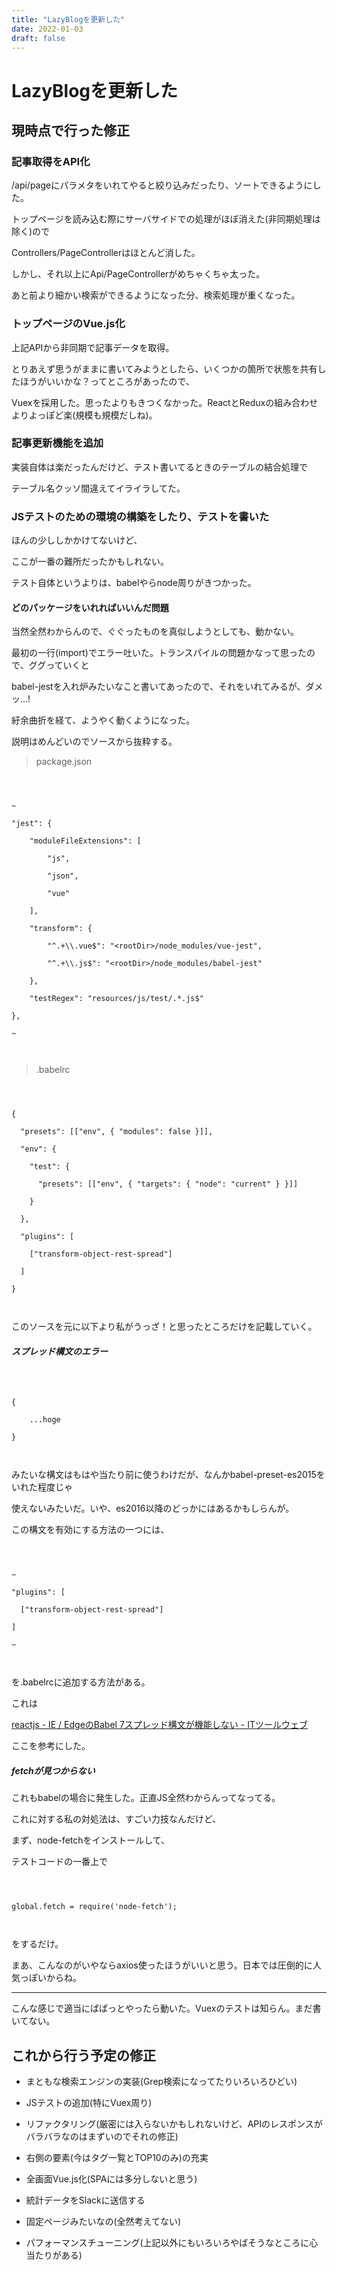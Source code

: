 ```yaml
---
title: "LazyBlogを更新した"
date: 2022-01-03
draft: false
---
```

# LazyBlogを更新した



## 現時点で行った修正



### 記事取得をAPI化



/api/pageにパラメタをいれてやると絞り込みだったり、ソートできるようにした。



トップページを読み込む際にサーバサイドでの処理がほぼ消えた(非同期処理は除く)ので



Controllers/PageControllerはほとんど消した。



しかし、それ以上にApi/PageControllerがめちゃくちゃ太った。



あと前より細かい検索ができるようになった分、検索処理が重くなった。



### トップページのVue.js化



上記APIから非同期で記事データを取得。



とりあえず思うがままに書いてみようとしたら、いくつかの箇所で状態を共有したほうがいいかな？ってところがあったので、



Vuexを採用した。思ったよりもきつくなかった。ReactとReduxの組み合わせよりよっぽど楽(規模も規模だしね)。



### 記事更新機能を追加



実装自体は楽だったんだけど、テスト書いてるときのテーブルの結合処理で



テーブル名クッソ間違えてイライラしてた。



### JSテストのための環境の構築をしたり、テストを書いた



ほんの少ししかかけてないけど、



ここが一番の難所だったかもしれない。



テスト自体というよりは、babelやらnode周りがきつかった。



#### どのパッケージをいれればいいんだ問題



当然全然わからんので、ぐぐったものを真似しようとしても、動かない。



最初の一行(import)でエラー吐いた。トランスパイルの問題かなって思ったので、ググっていくと



babel-jestを入れ炉みたいなこと書いてあったので、それをいれてみるが、ダメッ...!



紆余曲折を経て、ようやく動くようになった。



説明はめんどいのでソースから抜粋する。



> package.json



```



~

"jest": {

    "moduleFileExtensions": [

        "js",

        "json",

        "vue"

    ],

    "transform": {

        "^.+\\.vue$": "<rootDir>/node_modules/vue-jest",

        "^.+\\.js$": "<rootDir>/node_modules/babel-jest"

    },

    "testRegex": "resources/js/test/.*.js$"

},

~



```



> .babelrc



```



{

  "presets": [["env", { "modules": false }]],

  "env": {

    "test": {

      "presets": [["env", { "targets": { "node": "current" } }]]

    }

  },

  "plugins": [

    ["transform-object-rest-spread"]

  ]

}



```



このソースを元に以下より私がうっざ！と思ったところだけを記載していく。



##### スプレッド構文のエラー



```



{

	...hoge

}



```



みたいな構文はもはや当たり前に使うわけだが、なんかbabel-preset-es2015をいれた程度じゃ



使えないみたいだ。いや、es2016以降のどっかにはあるかもしらんが。



この構文を有効にする方法の一つには、



```



~

"plugins": [

  ["transform-object-rest-spread"]

]

~



```



を.babelrcに追加する方法がある。



これは



[reactjs - IE / EdgeのBabel 7スプレッド構文が機能しない - ITツールウェブ](https://ja.coder.work/so/reactjs/1531530)



ここを参考にした。



##### fetchが見つからない



これもbabelの場合に発生した。正直JS全然わからんってなってる。



これに対する私の対処法は、すごい力技なんだけど、



まず、node-fetchをインストールして、



テストコードの一番上で



```



global.fetch = require('node-fetch');



```



をするだけ。



まあ、こんなのがいやならaxios使ったほうがいいと思う。日本では圧倒的に人気っぽいからね。



----



こんな感じで適当にぱぱっとやったら動いた。Vuexのテストは知らん。まだ書いてない。



## これから行う予定の修正



* まともな検索エンジンの実装(Grep検索になってたりいろいろひどい)



* JSテストの追加(特にVuex周り)



* リファクタリング(厳密には入らないかもしれないけど、APIのレスポンスがバラバラなのはまずいのでそれの修正)



* 右側の要素(今はタグ一覧とTOP10のみ)の充実



* 全画面Vue.js化(SPAには多分しないと思う)



* 統計データをSlackに送信する



* 固定ページみたいなの(全然考えてない)



* パフォーマンスチューニング(上記以外にもいろいろやばそうなところに心当たりがある)
